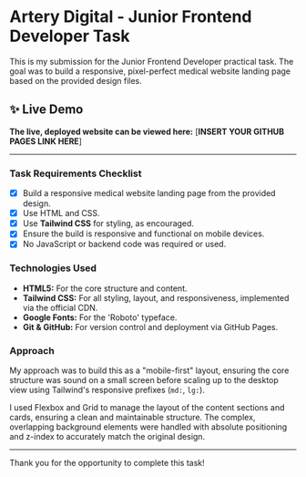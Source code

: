 # Artery Digital - Junior Frontend Developer Task

This is my submission for the Junior Frontend Developer practical task. The goal was to build a responsive, pixel-perfect medical website landing page based on the provided design files.

## ✨ Live Demo

**The live, deployed website can be viewed here:** [**INSERT YOUR GITHUB PAGES LINK HERE**]

---

### Task Requirements Checklist

- [x] Build a responsive medical website landing page from the provided design.
- [x] Use HTML and CSS.
- [x] Use **Tailwind CSS** for styling, as encouraged.
- [x] Ensure the build is responsive and functional on mobile devices.
- [x] No JavaScript or backend code was required or used.

### Technologies Used

- **HTML5:** For the core structure and content.
- **Tailwind CSS:** For all styling, layout, and responsiveness, implemented via the official CDN.
- **Google Fonts:** For the 'Roboto' typeface.
- **Git & GitHub:** For version control and deployment via GitHub Pages.

### Approach

My approach was to build this as a "mobile-first" layout, ensuring the core structure was sound on a small screen before scaling up to the desktop view using Tailwind's responsive prefixes (`md:`, `lg:`).

I used Flexbox and Grid to manage the layout of the content sections and cards, ensuring a clean and maintainable structure. The complex, overlapping background elements were handled with absolute positioning and z-index to accurately match the original design.

---

Thank you for the opportunity to complete this task!
